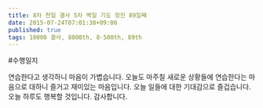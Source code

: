 ```yaml
---
title: 8차 천일 결사 5차 백일 기도 정진 89일째
date: 2015-07-24T07:01:38+09:00
published: true
tags: 10000 결사, 8000th, 8-500th, 89th
---
```


#수행일지

연습한다고 생각하니 마음이 가볍습니다. 오늘도 마주칠 새로운 상황들에 연습한다는 마음으로 대하니 즐거고 재미있는 마음입니다. 오늘 일들에 대한 기대감으로 즐겁습니다. 오늘 하루도 행복할 것입니다. 감사합니다.
